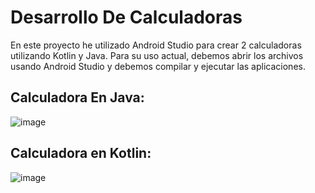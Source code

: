 # Desarrollo De Calculadoras

En este proyecto he utilizado Android Studio para crear 2 calculadoras utilizando Kotlin y Java.
Para su uso actual, debemos abrir los archivos usando Android Studio y debemos compilar y ejecutar las aplicaciones.

## Calculadora En Java:
![image](https://github.com/user-attachments/assets/2a438c23-2383-43a1-b649-ef57e8dbbcf8)

## Calculadora en Kotlin:
![image](https://github.com/user-attachments/assets/00735496-b92f-4a31-b2ba-93ed68d7f0f9)
